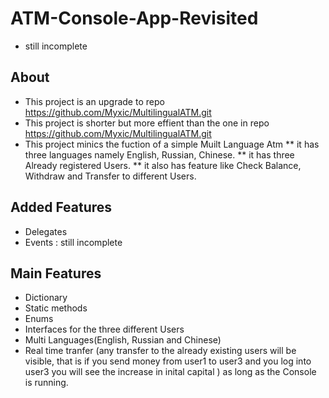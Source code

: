 # ATM-Console-App-Revisited
 * still incomplete
 ## About
 * This project is an upgrade to repo https://github.com/Myxic/MultilingualATM.git 
 * This project is  shorter but more effient than the one in repo https://github.com/Myxic/MultilingualATM.git 
 * This project minics the fuction of a simple Muilt Language Atm 
  ** it has three languages namely English, Russian, Chinese.
  ** it has three Already registered Users.
  ** it also has feature like Check Balance, Withdraw and Transfer to different Users.

## Added Features
* Delegates
* Events : still incomplete

## Main Features
* Dictionary
* Static methods 
* Enums
* Interfaces for the three different Users
* Multi Languages(English, Russian and Chinese)
* Real time tranfer (any transfer to the already existing users will be visible, that is if you send money from user1 to user3 and you log into user3 you will see the increase in inital capital  ) as long as the Console is running. 
